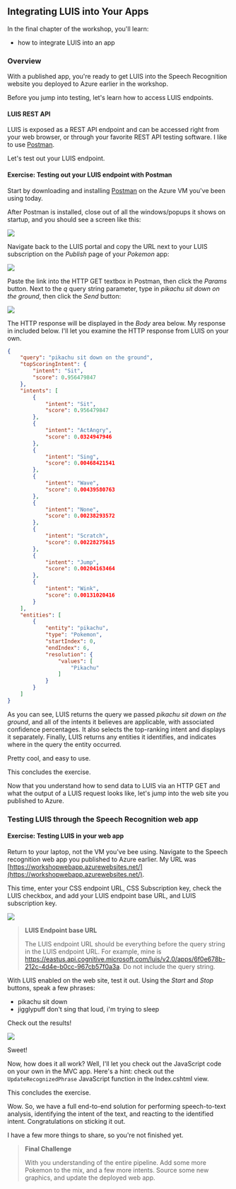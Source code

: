 ## Integrating LUIS into Your Apps

In the final chapter of the workshop, you'll learn:
- how to integrate LUIS into an app

### Overview

With a published app, you're ready to get LUIS into the Speech Recognition website you deployed to Azure earlier in the workshop.

Before you jump into testing, let's learn how to access LUIS endpoints.

#### LUIS REST API

LUIS is exposed as a REST API endpoint and can be accessed right from your web browser, or through your favorite REST API testing software. I like to use [Postman](https://www.getpostman.com/).

Let's test out your LUIS endpoint.

<h4 class="exercise-start">
    <b>Exercise</b>: Testing out your LUIS endpoint with Postman
</h4>

Start by downloading and installing [Postman](https://www.getpostman.com/) on the Azure VM you've been using today.

After Postman is installed, close out of all the windows/popups it shows on startup, and you should see a screen like this:

<img src="images/chapter9/postman1.png" class="img-override" />

Navigate back to the LUIS portal and copy the URL next to your LUIS subscription on the *Publish* page of your *Pokemon* app:

<img src="images/chapter9/copy-link.gif" class="img-override" />

Paste the link into the HTTP GET textbox in Postman, then click the *Params* button. Next to the *q* query string parameter, type in *pikachu sit down on the ground*, then click the *Send* button:

<img src="images/chapter9/send.gif" class="img-override" />

The HTTP response will be displayed in the *Body* area below. My response in included below. I'll let you examine the HTTP response from LUIS on your own.

```json
{
    "query": "pikachu sit down on the ground",
    "topScoringIntent": {
        "intent": "Sit",
        "score": 0.956479847
    },
    "intents": [
        {
            "intent": "Sit",
            "score": 0.956479847
        },
        {
            "intent": "ActAngry",
            "score": 0.0324947946
        },
        {
            "intent": "Sing",
            "score": 0.00468421541
        },
        {
            "intent": "Wave",
            "score": 0.00439580763
        },
        {
            "intent": "None",
            "score": 0.00238293572
        },
        {
            "intent": "Scratch",
            "score": 0.00228275615
        },
        {
            "intent": "Jump",
            "score": 0.00204163464
        },
        {
            "intent": "Wink",
            "score": 0.00131020416
        }
    ],
    "entities": [
        {
            "entity": "pikachu",
            "type": "Pokemon",
            "startIndex": 0,
            "endIndex": 6,
            "resolution": {
                "values": [
                    "Pikachu"
                ]
            }
        }
    ]
}
```

As you can see, LUIS returns the query we passed *pikachu sit down on the ground*, and all of the intents it believes are applicable, with associated confidence percentages. It also selects the top-ranking intent and displays it separately. Finally, LUIS returns any entities it identifies, and indicates where in the query the entity occurred.

Pretty cool, and easy to use. 

This concludes the exercise. 

<div class="exercise-end"></div>

Now that you understand how to send data to LUIS via an HTTP GET and what the output of a LUIS request looks like, let's jump into the web site you published to Azure.

### Testing LUIS through the Speech Recognition web app

<h4 class="exercise-start">
    <b>Exercise</b>: Testing LUIS in your web app
</h4>

Return to your laptop, not the VM you've bee using. Navigate to the Speech recognition web app you published to Azure earlier. My URL was [https://workshopwebapp.azurewebsites.net/](https://workshopwebapp.azurewebsites.net/).

This time, enter your CSS endpoint URL, CSS Subscription key, check the LUIS checkbox, and add your LUIS endpoint base URL, and LUIS subscription key.

<img src="images/chapter9/site1.png" class="img-override" />

> **LUIS Endpoint base URL**
>
> The LUIS endpoint URL should be everything before the query string in the LUIS endpoint URL. For example, mine is https://eastus.api.cognitive.microsoft.com/luis/v2.0/apps/6f0e678b-212c-4d4e-b0cc-967cb57f0a3a. Do not include the query string.

With LUIS enabled on the web site, test it out. Using the *Start* and *Stop* buttons, speak a few phrases:
- pikachu sit down
- jigglypuff don't sing that loud, i'm trying to sleep

Check out the results!

<img src="images/chapter9/speak.gif" class="img-override" />

Sweet!

Now, how does it all work? Well, I'll let you check out the JavaScript code on your own in the MVC app. Here's a hint: check out the `UpdateRecognizedPhrase` JavaScript function in the Index.cshtml view.

This concludes the exercise. 

<div class="exercise-end"></div>

Wow. So, we have a full end-to-end solution for performing speech-to-text analysis, identifying the intent of the text, and reacting to the identified intent. Congratulations on sticking it out.

I have a few more things to share, so you're not finished yet.

> **Final Challenge**
>
> With you understanding of the entire pipeline. Add some more Pokemon to the mix, and a few more intents. Source some new graphics, and update the deployed web app. 

### 